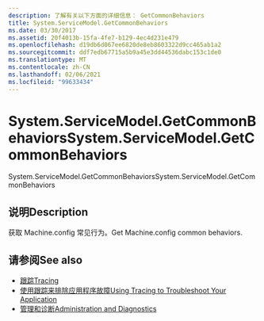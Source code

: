 ```yaml
---
description: 了解有关以下方面的详细信息： GetCommonBehaviors
title: System.ServiceModel.GetCommonBehaviors
ms.date: 03/30/2017
ms.assetid: 20f4013b-15fa-4fe7-b129-4ec4d231e479
ms.openlocfilehash: d19db6d067ee6820de8eb8603322d9cc465ab1a2
ms.sourcegitcommit: ddf7edb67715a5b9a45e3dd44536dabc153c1de0
ms.translationtype: MT
ms.contentlocale: zh-CN
ms.lasthandoff: 02/06/2021
ms.locfileid: "99633434"
---
```

# <a name="systemservicemodelgetcommonbehaviors"></a><span data-ttu-id="9bb46-103">System.ServiceModel.GetCommonBehaviors</span><span class="sxs-lookup"><span data-stu-id="9bb46-103">System.ServiceModel.GetCommonBehaviors</span></span>

<span data-ttu-id="9bb46-104">System.ServiceModel.GetCommonBehaviors</span><span class="sxs-lookup"><span data-stu-id="9bb46-104">System.ServiceModel.GetCommonBehaviors</span></span>  
  
## <a name="description"></a><span data-ttu-id="9bb46-105">说明</span><span class="sxs-lookup"><span data-stu-id="9bb46-105">Description</span></span>  

 <span data-ttu-id="9bb46-106">获取 Machine.config 常见行为。</span><span class="sxs-lookup"><span data-stu-id="9bb46-106">Get Machine.config common behaviors.</span></span>  
  
## <a name="see-also"></a><span data-ttu-id="9bb46-107">请参阅</span><span class="sxs-lookup"><span data-stu-id="9bb46-107">See also</span></span>

- [<span data-ttu-id="9bb46-108">跟踪</span><span class="sxs-lookup"><span data-stu-id="9bb46-108">Tracing</span></span>](index.md)
- [<span data-ttu-id="9bb46-109">使用跟踪来排除应用程序故障</span><span class="sxs-lookup"><span data-stu-id="9bb46-109">Using Tracing to Troubleshoot Your Application</span></span>](using-tracing-to-troubleshoot-your-application.md)
- [<span data-ttu-id="9bb46-110">管理和诊断</span><span class="sxs-lookup"><span data-stu-id="9bb46-110">Administration and Diagnostics</span></span>](../index.md)
